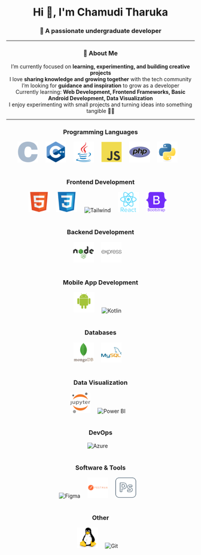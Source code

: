 <div align="center">
<h1 align="center">  Hi 👋, I'm Chamudi Tharuka</h1>
<h3 align="center">🌸 A passionate undergraduate developer</h3>

---
### 🔭 About Me
I’m currently focused on **learning, experimenting, and building creative projects**  
I love **sharing knowledge and growing together** with the tech community  
I’m looking for **guidance and inspiration** to grow as a developer  
Currently learning: **Web Development, Frontend Frameworks, Basic Android Development, Data Visualization**  
I enjoy experimenting with small projects and turning ideas into something tangible 🌱💫

---

###  Programming Languages
  <img src="https://raw.githubusercontent.com/devicons/devicon/master/icons/c/c-original.svg" alt="C" width="55" height="55" /> &nbsp;&nbsp;&nbsp;
  <img src="https://raw.githubusercontent.com/devicons/devicon/master/icons/cplusplus/cplusplus-original.svg" alt="C++" width="55" height="55"/> &nbsp;&nbsp;&nbsp;
  <img src="https://raw.githubusercontent.com/devicons/devicon/master/icons/java/java-original.svg" alt="Java" width="55" height="55"/> &nbsp;&nbsp;&nbsp;
  <img src="https://raw.githubusercontent.com/devicons/devicon/master/icons/javascript/javascript-original.svg" alt="JavaScript" width="55" height="55"/> &nbsp;&nbsp;&nbsp;
  <img src="https://raw.githubusercontent.com/devicons/devicon/master/icons/php/php-original.svg" alt="PHP" width="55" height="55"/> &nbsp;&nbsp;&nbsp;
  <img src="https://raw.githubusercontent.com/devicons/devicon/master/icons/python/python-original.svg" alt="Python" width="55" height="55"/> &nbsp;&nbsp;&nbsp;
<br/><br/>

###  Frontend Development
  <img src="https://raw.githubusercontent.com/devicons/devicon/master/icons/html5/html5-original.svg" alt="HTML5" width="55" height="55" /> &nbsp;&nbsp;&nbsp;
  <img src="https://raw.githubusercontent.com/devicons/devicon/master/icons/css3/css3-original.svg" alt="CSS3" width="55" height="55" /> &nbsp;&nbsp;&nbsp;
  <img src="https://www.vectorlogo.zone/logos/tailwindcss/tailwindcss-icon.svg" alt="Tailwind" width="55" height="55" /> &nbsp;&nbsp;&nbsp;
  <img src="https://raw.githubusercontent.com/devicons/devicon/master/icons/react/react-original-wordmark.svg" alt="React" width="55" height="55" /> &nbsp;&nbsp;&nbsp;
  <img src="https://raw.githubusercontent.com/devicons/devicon/master/icons/bootstrap/bootstrap-plain-wordmark.svg" alt="Bootstrap" width="55" height="55" /> &nbsp;&nbsp;&nbsp;
<br/><br/>

###  Backend Development
  <img src="https://raw.githubusercontent.com/devicons/devicon/master/icons/nodejs/nodejs-original-wordmark.svg" alt="NodeJS" width="55" height="55"/> &nbsp;&nbsp;&nbsp;
  <img src="https://raw.githubusercontent.com/devicons/devicon/master/icons/express/express-original-wordmark.svg" alt="Express" width="55" height="55"/> &nbsp;&nbsp;&nbsp;
<br/><br/>

###  Mobile App Development
  <img src="https://raw.githubusercontent.com/devicons/devicon/master/icons/android/android-original-wordmark.svg" alt="Android" width="55" height="55"/> &nbsp;&nbsp;&nbsp;
  <img src="https://www.vectorlogo.zone/logos/kotlinlang/kotlinlang-icon.svg" alt="Kotlin" width="55" height="55"/> &nbsp;&nbsp;&nbsp;
<br/><br/>

###  Databases
  <img src="https://raw.githubusercontent.com/devicons/devicon/master/icons/mongodb/mongodb-original-wordmark.svg" alt="MongoDB" width="55" height="55"/> &nbsp;&nbsp;&nbsp;
  <img src="https://raw.githubusercontent.com/devicons/devicon/master/icons/mysql/mysql-original-wordmark.svg" alt="MySQL" width="55" height="55"/> &nbsp;&nbsp;&nbsp;
<br/><br/>

###  Data Visualization
  <img src="https://raw.githubusercontent.com/devicons/devicon/master/icons/jupyter/jupyter-original-wordmark.svg" alt="Jupyter Notebook" width="55" height="55"/> &nbsp;&nbsp;&nbsp;
  <img src="https://www.vectorlogo.zone/logos/microsoft_powerbi/microsoft_powerbi-icon.svg" alt="Power BI" width="55" height="55"/> &nbsp;&nbsp;&nbsp;
<br/><br/>

###  DevOps
  <img src="https://www.vectorlogo.zone/logos/microsoft_azure/microsoft_azure-icon.svg" alt="Azure" width="55" height="55"/> &nbsp;&nbsp;&nbsp;
<br/><br/>

###  Software & Tools
  <img src="https://www.vectorlogo.zone/logos/figma/figma-icon.svg" alt="Figma" width="55" height="55"/> &nbsp;&nbsp;&nbsp;
  <img src="https://raw.githubusercontent.com/devicons/devicon/master/icons/postman/postman-original-wordmark.svg" alt="Postman" width="55" height="55"/> &nbsp;&nbsp;&nbsp;
  <img src="https://raw.githubusercontent.com/devicons/devicon/master/icons/photoshop/photoshop-line.svg" alt="Photoshop" width="55" height="55"/> &nbsp;&nbsp;&nbsp;
<br/><br/>

###  Other
  <img src="https://raw.githubusercontent.com/devicons/devicon/master/icons/linux/linux-original.svg" alt="Linux" width="55" height="55"/> &nbsp;&nbsp;&nbsp;
  <img src="https://www.vectorlogo.zone/logos/git-scm/git-scm-icon.svg" alt="Git" width="55" height="55"/> &nbsp;&nbsp;&nbsp;
<br/><br/>

</div>

